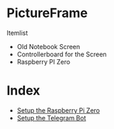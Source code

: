 # PictureFrame

Itemlist
* Old Notebook Screen 
* Controllerboard for the Screen
* Raspberry PI Zero

# Index
* [Setup the Raspberry Pi Zero](https://github.com/ThaLindil/PictureFrame/blob/main/SetupThePi.md)
* [Setup the Telegram Bot](https://github.com/ThaLindil/PictureFrame/blob/main/TelegramBot.md)

